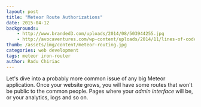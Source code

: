 ```yaml
---
layout: post
title: "Meteor Route Authorizations"
date: 2015-04-12
backgrounds:
    - http://www.branded3.com/uploads/2014/08/503944255.jpg
    - http://avocaventures.com/wp-content/uploads/2014/11/lines-of-code.jpg
thumb: /assets/img/content/meteor-routing.jpg
categories: web development
tags: meteor iron-router
author: Radu Chiriac
---
```


Let's dive into a probably more common issue of any big Meteor application. Once your website grows, you will have some routes that won't be public to the common people. Pages where your _admin interface_ will be, or your analytics, logs and so on.
